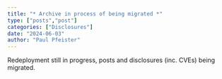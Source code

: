 ```yaml
---
title: "* Archive in process of being migrated *"
type: ["posts","post"]
categories: ["Disclosures"]
date: "2024-06-03"
author: "Paul Pfeister"
---
```


Redeployment still in progress, posts and disclosures (inc. CVEs) being migrated.
